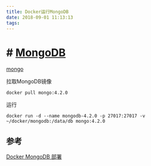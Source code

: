 ```yaml
---
title: Docker运行MongoDB
date: 2018-09-01 11:13:13
tags:
---
```


# # [MongoDB](https://github.com/mongodb/mongo)

 [mongo](https://hub.docker.com/_/mongo)

拉取MongoDB镜像

```shell
docker pull mongo:4.2.0
```



运行

```
docker run -d --name mongodb-4.2.0 -p 27017:27017 -v ~/docker/mongodb:/data/db mongo:4.2.0
```



## 参考

[Docker MongoDB 部署](https://www.jianshu.com/p/6fdb2bcb4b43)